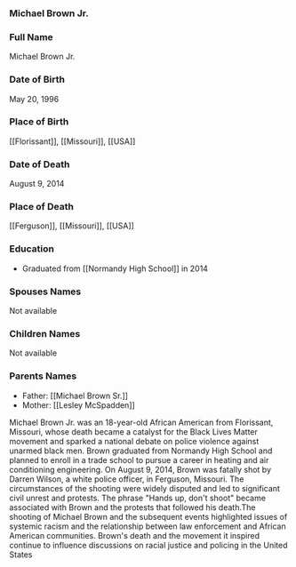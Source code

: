 ### Michael Brown Jr.

### Full Name

Michael Brown Jr.

### Date of Birth

May 20, 1996

### Place of Birth

[[Florissant]], [[Missouri]], [[USA]]
### Date of Death

August 9, 2014

### Place of Death

[[Ferguson]], [[Missouri]], [[USA]]

### Education

- Graduated from [[Normandy High School]] in 2014

### Spouses Names

Not available

### Children Names

Not available

### Parents Names

- Father: [[Michael Brown Sr.]]
- Mother: [[Lesley McSpadden]]

Michael Brown Jr. was an 18-year-old African American from Florissant, Missouri, whose death became a catalyst for the Black Lives Matter movement and sparked a national debate on police violence against unarmed black men. Brown graduated from Normandy High School and planned to enroll in a trade school to pursue a career in heating and air conditioning engineering. On August 9, 2014, Brown was fatally shot by Darren Wilson, a white police officer, in Ferguson, Missouri. The circumstances of the shooting were widely disputed and led to significant civil unrest and protests. The phrase "Hands up, don't shoot" became associated with Brown and the protests that followed his death.The shooting of Michael Brown and the subsequent events highlighted issues of systemic racism and the relationship between law enforcement and African American communities. Brown's death and the movement it inspired continue to influence discussions on racial justice and policing in the United States